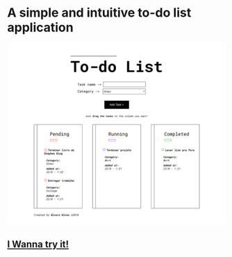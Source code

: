 # A simple and intuitive to-do list application
<a href="https://alvaro-alves99.github.io/to-do-list/">
<img src="print_todolist.png">
</a>

## [I Wanna try it!](https://alvaro-alves99.github.io/to-do-list/)
